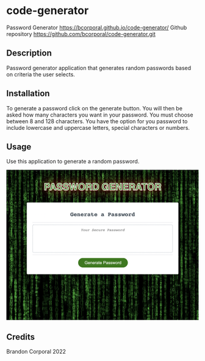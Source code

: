 # code-generator
Password Generator https://bcorporal.github.io/code-generator/
Github repository https://github.com/bcorporal/code-generator.git


## Description

Password generator application that generates random passwords based on criteria the user selects.

## Installation

To generate a password click on the generate button. 
You will then be asked how many characters you want in your password.
You must choose between 8 and 128 characters.
You have the option for you password to include lowercase and uppercase letters, special characters or numbers.

## Usage

Use this application to generate a random password.

![Password Generator](./assets/Screen%20Shot.png)

## Credits
Brandon Corporal 2022
